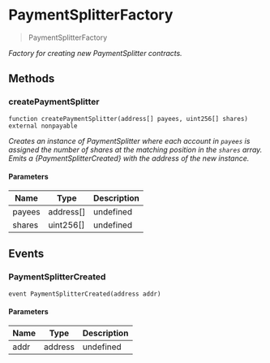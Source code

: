 # PaymentSplitterFactory



> PaymentSplitterFactory



*Factory for creating new _PaymentSplitter_ contracts.*

## Methods

### createPaymentSplitter

```solidity
function createPaymentSplitter(address[] payees, uint256[] shares) external nonpayable
```



*Creates an instance of _PaymentSplitter_ where each account in `payees` is assigned the number of shares at the matching position in the `shares` array. Emits a {PaymentSplitterCreated} with the address of the new instance.*

#### Parameters

| Name | Type | Description |
|---|---|---|
| payees | address[] | undefined |
| shares | uint256[] | undefined |



## Events

### PaymentSplitterCreated

```solidity
event PaymentSplitterCreated(address addr)
```





#### Parameters

| Name | Type | Description |
|---|---|---|
| addr  | address | undefined |



